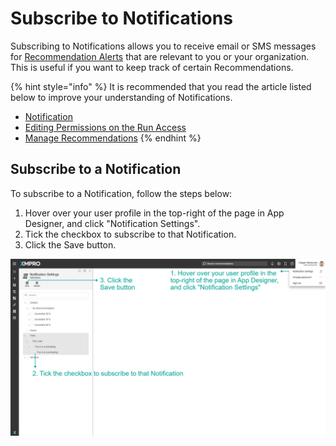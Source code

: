 # Subscribe to Notifications

Subscribing to Notifications allows you to receive email or SMS messages for [Recommendation Alerts](../../concepts/recommendation/recommendation-alert.md) that are relevant to you or your organization. This is useful if you want to keep track of certain Recommendations.  &#x20;

{% hint style="info" %}
It is recommended that you read the article listed below to improve your understanding of Notifications.

* [Notification](../../concepts/recommendation/notification.md)
* [Editing Permissions on the Run Access](../manage-access.md#editing-permissions-on-the-run-access)
* [Manage Recommendations](manage-recommendations.md)
{% endhint %}

## Subscribe to a Notification

To subscribe to a Notification, follow the steps below:

1. Hover over your user profile in the top-right of the page in App Designer, and click "Notification Settings".
2. Tick the checkbox to subscribe to that Notification.
3. Click the Save button.

![](<../../.gitbook/assets/image (223).png>)
